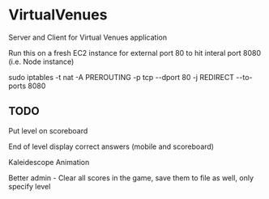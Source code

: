 VirtualVenues
=============

Server and Client for Virtual Venues application

Run this on a fresh EC2 instance for external port 80 to hit interal port 8080
(i.e. Node instance)

sudo iptables -t nat -A PREROUTING -p tcp --dport 80 -j REDIRECT --to-ports 8080


TODO
-----

  Put level on scoreboard

  End of level display correct answers (mobile and scoreboard)

  Kaleidescope Animation

  Better admin - Clear all scores in the game, save them to file as well, only specify level



